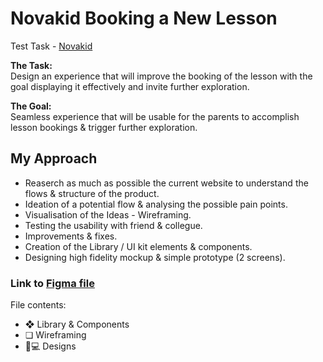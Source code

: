 # Novakid Booking a New Lesson
Test Task - [Novakid](http://novakidschool.com/)

**The Task:** <br> Design an experience that will improve the booking of the lesson with the goal displaying it effectively and invite further exploration.

**The Goal:** <br> Seamless experience that will be usable for the parents to accomplish lesson bookings & trigger further exploration.

## **My Approach**
- Reaserch as much as possible the current website to understand the flows & structure of the product.
- Ideation of a potential flow & analysing the possible pain points.
- Visualisation of the Ideas - Wireframing.
- Testing the usability with friend & collegue.
- Improvements & fixes.
- Creation of the Library / UI kit elements & components.
- Designing high fidelity mockup & simple prototype (2 screens).

### **Link to [Figma file](https://www.figma.com/file/x9QGnBtLEgPYrT3AotIFqJ/booking-a-new-lesson?node-id=0%3A1)**
File contents:
- ❖ Library & Components
- ❏ Wireframing
- 📱💻 Designs
